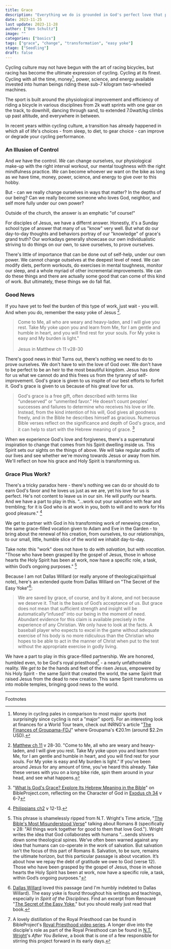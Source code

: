 ```yaml
---
title: Grace
description: "Everything we do is grounded in God's perfect love that preceeds even our knowledge of him. We're motivated and inspired by a desire to love God, others, and ourselves - to grow into a version of ourselves that is only made possible by the transforming love of Jesus through his Holy Spirit."
date: 2023-11-25
last update: 2023-11-28
author: ["Ben Schultz"]
image: ""
categories: ["basics"]
tags: ["grace", "change", "transformation", "easy yoke"]
stage: ["Seedling"]
draft: false
---
```


Cycling culture may not have begun with the art of racing bicycles, but racing has become the ultimate expression of cycling. Cycling at its finest. Cycling with all the time, money[^1], power, science, and energy available invested into human beings riding these sub-7 kilogram two-wheeled machines.

The sport is built around the physiological improvement and efficiency of riding a bicycle in various disciplines from 2k watt sprints with one gear on the track, to downhill, dancing through sand, to extended 7.0watt/kg climbs up past altitude, and everywhere in between.

In recent years within cycling culture, a transition has already happened in which all of life's choices - from sleep, to diet, to gear choice - can improve or degrade your cycling performance.

### An Illusion of Control

And _we_ have the control. _We_ can change ourselves, our physiological make-up with the right interval workout, our mental toughness with the right mindfulness practice. _We_ can become whoever _we_ want on the bike as long as _we_ have time, money, power, science, and energy to give over to this hobby.

But - can we really change ourselves in ways that matter? In the depths of our being? Can we really become someone who loves God, neighbor, and self more fully under our own power?

Outside of the church, the answer is an emphatic "of course!"

For disciples of Jesus, we have a differnt answer. Honestly, it's a Sunday school type of answer that many of us "know" very well. But what do our day-to-day thoughts and behaviors portray of our "knowledge" of grace's grand truth? Our workadays generally showcase our own individualistic striving to do things on our own, to save ourselves, to prove ourselves.

There's little of importance that can be done out of self-help, under our own power. We cannot change outselves at the deepest level of need. We can modify diets, perform workouts, do exercises in mental toughness, monitor our sleep, and a whole myriad of other incremental improvements. We can do these things and there are actually some good that can come of this kind of work. But ultimately, these things we do fall flat.

### Good News

If you have yet to feel the burden of this type of work, just wait - you will. And when you do, remember the easy yoke of Jesus [^2].

> Come to Me, all who are weary and heavy-laden, and I will give you rest. Take My yoke upon you and learn from Me, for I am gentle and humble in heart, and you will find rest for your souls. For My yoke is easy and My burden is light."<br><br>
> Jesus in Matthew ch 11 v28-30

There's good news in this! Turns out, there's nothing we need to do to prove ourselves. We don't have to win the love of God over. We don't have to be perfect to be an heir to the most beautiful kingdom. Jesus has done for us what we cannot do and this frees us from the tyranny of self-improvement. God's grace is given to us inspite of our best efforts to forfeit it. God's grace is given to us because of his great love for us.

> God's grace is a free gift, often described with terms like “undeserved” or “unmerited favor.” He doesn’t count peoples’ successes and failures to determine who receives his love or life. Instead, from the kind intention of his will, God gives all goodness freely, and in the Bible he describes himself as gracious. Numerous Bible verses reflect on the significance and depth of God's grace, and it can help to start with the Hebrew meaning of grace. [^3]

When we experience God's love and forgivenes, there's a supernatural inspiration to change that comes from his Spirit dwelling inside us. This Spirit sets our sights on the things of above. We will take regular audits of our lives and see whether we're moving towards Jesus or away from him. We'll reflect on how his grace and Holy Spirit is transforming us.

### Grace Plus Work?

There's a tricky paradox here - there's nothing we can do or should do to earn God's favor and he loves us just as we are, yet his love for us is perfect. He's not content to leave us in our sin. He will purify our hearts. And we have a part to play in this. "...work out your salvation with fear and trembling; for it is God who is at work in you, both to will and to work for His good pleasure." [^4]

We get to partner with God in his transforming work of renewing creation, the same grace-filled vocation given to Adam and Eve in the Garden - to bring about the renewal of his creation, from ourselves, to our relationships, to our small, little, humble slice of the world we inhabit day-to-day.

Take note: this "work" does not have to do with _salvation_, but with _vocation_. "Those who have been grasped by the gospel of Jesus, those in whose hearts the Holy Spirit has been at work, now have a specific role, a task, within God’s ongoing purposes." [^5]

Because I am not Dallas Willard (or really anyone of theological/spiritual note), here's an extended quote from Dallas Willard on "The Secret of the Easy Yoke"[^6]:

> We are saved by grace, of course, and by it alone, and not because we deserve it. That is the basis of God’s acceptance of us. But grace does not mean that sufficient strength and insight will be automatically ​“infused” into our being in the moment of need. Abundant evidence for this claim is available precisely in the experience of any Christian. We only have to look at the facts. A baseball player who expects to excel in the game without adequate exercise of his body is no more ridiculous than the Christian who hopes to be able to act in the manner of Christ when put to the test without the appropriate exercise in godly living.

We have a part to play in this grace-filled partnership. We are honored, humbled even, to be God's royal priesthood[^7] - a nearly unfathomable reality. We _get to be_ the hands and feet of the risen Jesus, empowered by his Holy Spirit - the same Spirit that created the world, the same Spirit that raised Jesus from the dead to new creation. This same Spirit transforms us into mobile temples, bringing good news to the world.

<!--
> For many of us, the second we start talking about pragmatic things to do (like spiritual disciplines), we begin to displace the grace of God, our only hope for salvation. At one point when we taught through some of these practices, we titled the series The Disciplines of Grace in order to constantly remind ourselves that salvation--the forgiveness of our sins, welcome into the family and kingdom of God, the power to actually be formed into the image of Christ, and the final promise of eternal life in the new creation with God—is a gift that can never be earned. Spiritual disciplines are never the way we earn the favor or the love of God. He has already loved us and shown us more favor than we can imagine, which we receive when we trust Jesus. Instead, when we really see His love, goodness, mercy, forgiveness, and grace and trust him, we are then motivated to know him, to serve him, to become more like him. This is not in order to be saved, but as our response to being saved. These disciplines must always be reminders of grace, motivated by grace, and empowered by grace. <br><br>
> Cameron Heger on Community Commitments and the Disciplines of Grace [Door of Hope Northeast Church](https://www.doorofhopene.org/post/community-commitments)
-->

---

Footnotes

[^1]: Money in cycling pales in comparison to most major sports (not surprisingly since cycling is not a "major" sport). For an interesting look at finances for a World Tour team, check out INRNG's article "[The Finances of Groupama-FDJ](https://inrng.com/2023/08/groupama-fdj-finances-2021/)" where Groupama's €20.1m (around $2.2m USD).
[^2]: [Matthew ch 11](https://bibleproject.com/bible/nasb/matthew/11/) v 28-30. "Come to Me, all who are weary and heavy-laden, and I will give you rest. Take My yoke upon you and learn from Me, for I am gentle and humble in heart, and you will find rest for your souls. For My yoke is easy and My burden is light.” If you've been around Jesus for any amount of time, you've heard this already. Take these verses with you on a long bike ride, spin them around in your head, and see what happens.
[^3]: "[What Is God's Grace? Explore Its Hebrew Meaning in the Bible](https://bibleproject.com/articles/biblical-grace-and-a-generous-god/)" on BibleProject.com, reflecting on the Character of God in [Exodus ch 34](https://bibleproject.com/bible/nasb/exodus/34/) v 6-7
[^4]: [Philippians ch2](https://bibleproject.com/bible/nasb/philippians/2/) v 12-13.
[^5]: This phrase is shamelessly ripped from N.T. Wright's Time article, "[The Bible's Most Misunderstood Verse](https://time.com/6322429/bibles-most-misunderstood-verse/)" talking about Romans 8 (specifically v 28: "All things work together for good to them that love God."). Wright writes the idea that God collaborates with humans "...sends shivers down some theological spines. We’ve often been warned against any idea that humans can co-operate in the work of salvation. But salvation isn't the focus of this part of Romans 8. Salvation, to be sure, remains the ultimate horizon, but this particular passage is about vocation. It’s about how we repay the debt of gratitude we owe to God (verse 12). Those who have been grasped by the gospel of Jesus, those in whose hearts the Holy Spirit has been at work, now have a specific role, a task, within God’s ongoing purposes."
[^6]: [Dallas Willard](https://dwillard.org/) loved this passage (and I'm humbly indebted to Dallas Willard). The easy yoke is found throughout his writings and teachings, especially in _Spirit of the Disciplines_. Find an excerpt from Renovaré "[The Secret of the Easy Yoke](https://renovare.org/articles/the-secret-of-the-easy-yoke)," but you should really just read that book.
[^7]: A lovely distillation of the Royal Priesthood can be found in BibleProject's [Royal Priesthood video series](https://bibleproject.com/explore/category/the-royal-priest-series/). A longer dive into the disciple's role as part of the Royal Priesthood can be found in [N.T. Wright](https://ntwrightpage.com/)'s _After You Believe_, a book that is one of a few responsible for stirring this project forward in its early days.
